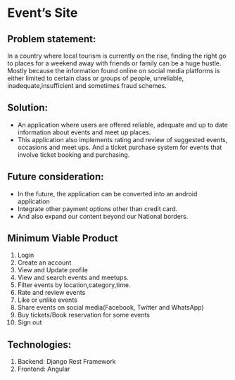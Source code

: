 # Event’s Site


## Problem statement: 
In a country where local tourism is currently on the rise, finding the right go to places for a weekend away with friends or family can be a huge hustle. Mostly because the information found online  on social media platforms  is either limited to certain class or groups of people, unreliable, inadequate,insufficient and sometimes fraud schemes.


## Solution: 
- An application where users are offered reliable, adequate and up to date information about events and meet up places.
- This application also implements rating and review of suggested events, occasions and meet ups.
And a ticket purchase system for events that involve ticket booking and purchasing.

## Future consideration:
- In the future, the application can be converted into an android application
- Integrate other payment options other than credit card.
- And also expand our content beyond our National borders.

## Minimum Viable Product
1. Login
2. Create an account
3. View and Update profile
4. View and search events and meetups. 
5. Filter events  by location,category,time.
6. Rate and review events
7. Like or unlike events
8. Share events on social media(Facebook, Twitter and WhatsApp)
9. Buy tickets/Book reservation for some events
10. Sign out

## Technologies:
1. Backend: Django Rest Framework
2. Frontend: Angular


